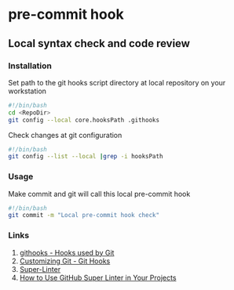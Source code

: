 # pre-commit hook

## Local syntax check and code review

### Installation

Set path to the git hooks script directory at local repository on your workstation

```bash
#!/bin/bash
cd <RepoDir>
git config --local core.hooksPath .githooks
```

Check changes at git configuration

```bash
#!/bin/bash
git config --list --local |grep -i hooksPath
```

### Usage

Make commit and git will call this local pre-commit hook

```bash
#!/bin/bash
git commit -m "Local pre-commit hook check"
```

### Links

1. [githooks - Hooks used by Git](https://git-scm.com/docs/githooks "githooks - Hooks used by Git")
2. [Customizing Git - Git Hooks](https://git-scm.com/book/en/v2/Customizing-Git-Git-Hooks "Customizing Git - Git Hooks")
3. [Super-Linter](https://github.com/marketplace/actions/super-linter "Super-Linter")
4. [How to Use GitHub Super Linter in Your Projects](https://www.freecodecamp.org/news/github-super-linter/ "How to Use GitHub Super Linter in Your Projects")
